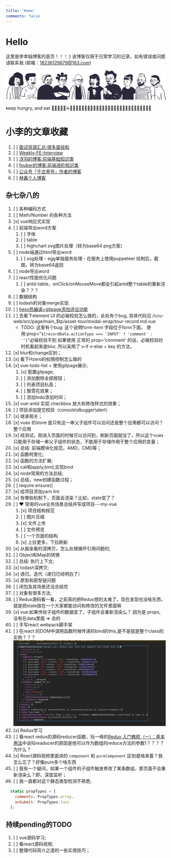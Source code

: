 ```yaml
---
title: 'Home'
comments: false
---
```


<script async defer src="https://buttons.github.io/buttons.js"></script>

# Hello

这里是李幸娟博客的首页！！！:)
该博客仅用于日常学习的记录，如有错误或问题请联系我 (邮箱：18236129679@163.com)


<img src='/images/home-banner.svg' />


keep hungry, and eat 🥤🐂🍔🍗🍰☕️🍉🍒🍦🍭🌽🍓🍇🥬🥒🥕🥞🧇🥓🥩🍖🌭🍕🥙🌮🥗🥘🍝🍣🍱🍥🍧🍨🧁


# 小李的文章收藏

1.  [ ]  [面试资源汇总:很多面经和](https://github.com/abc-club/js-paradise/blob/master/INTERVIEW.md)
2.  [ ]  [Weekly-FE-Interview](https://github.com/airuikun/Weekly-FE-Interview)
3.  [ ]  [冴羽的博客:前端基础知识类](https://github.com/mqyqingfeng/Blog)
4.  [ ]  [fouber的博客:前端进阶知识类](https://github.com/fouber/blog)
5.  [ ]  [公众号「千古壹号」作者的博客](https://github.com/qianguyihao/Web?utm_source=gold_browser_extension)
6.  [ ]  [林鑫个人博客](https://github.com/lin-xin/blog)





## 杂七杂八的

<!-- 1.  [ ]  如果一个网络请求函数，在项目静态资源刚一加载的时候执行，然后将返回值赋值给了 -->
1.  [ ]  各种编码方式
2.  [ ]  Math/Number 的各种方法
3.  [x]  vue响应式实现
4.  [ ]  前端导出word方案
    1.  [ ]  字体
    2.  [ ]  table
    3.  [ ]  highchart svg图片处理（转为base64 png方案）
5.  [ ] node端通过html导出word
    1.  [ ]  svg处理 - egg单独服务处理 - 在服务上使用puppeteer 绘制后，截图，转为base64返回
6.  [ ]  node导出word
7.  [ ]  react性能优化问题
    1.  [ ]  antd-table，onClick/onMouseMove都会引起antd整个table的重新渲染？？？
8.  [ ]  数据结构
9.  [ ]  lodash的对象merge实现
10. [ ]  [hexo热编译+gitpage添加评论功能](https://segmentfault.com/a/1190000016267344)
11. [ ]  去看下element UI 的必输校验怎么做的，此处有个bug, 具体代码见 /ccu-web/src/page/main_$tp/asset-tour/modal-wrap/tour-record.md.vue
    - TODO: 这里有个bug:
      这个说明form-item 字段位于form下面，
      使用:prop="`${recordData.actionType === 'INPUT' ? 'comment' : ''}`"必输校验不到
      如果使用 正常的 prop='comment' 的话，必输校验的时机看起来是blur,
      所以采用了 v-if v-else + key 的方法，
12. [x]  blur和change区别；
13. [x]  看下Hzero的权限控制怎么做的
14. [x]  vue-todo-list + 使用gitpage展示;
    1.  [x]  配置gitpage;
    2.  [ ]  添加删除全部按钮；
    3.  [ ]  列表项目杭高；
    4.  [ ]  飘雪花效果；
    5.  [ ]  添加todo添加时间；
15. [x]  vue-antd 实现 checkbox 放大和修改样式的效果；
16. [ ]  项目添加提交校验（console\dbugger\alert）
17. [x]  继承相关；
18. [x]  vuex 的store 是只有这一串父子组件可以访问还是整个应用都可以访问？整个应用
   1. [x]  经测试，刚进入页面的时候可以访问到，刷新页面就没了，所以这个vuex只能用于存储一串父子组件的状态，不能用于存储作用于整个应用的变量；
19. [x]  总结: 前端模块化规范，AMD，CMD等；
20. [x]  函数柯里化;
21. [x]  函数的方法扩展;
22. [x]  call和apply,bind,实现bind
23. [x]  node常用的方法总结;
24. [x]  总结，new创建函数过程；
25. [ ]  require.ensure()
26. [x]  给项目添加yarn lint
27. [x]  有哪些机制下，页面会渲染？比如，state变了？
28. [ ]  ❤️ 常用的vue业务场景总结并写成项目---my-vue
    1. [x]  项目结构规范
    2. [ ]  图片压缩
    3. [x]  文件上传
    4. [ ]  文件预览
    5. [ ]  一个页面的结构
    6. [x]  上拉更多，下拉刷新
29. [x]  从掘金看的深拷贝，怎么处理循环引用问题的;
30. [ ]  Object和Map的转换
31. [ ]  总结: 执行上下文;
32. [x]  lodash深拷贝;
33. [x]  递归，迭代（递归已经明白了）
34. [x]  原型和原型链问题
35. [ ]  闭包及其场景还没总结完
36. [ ]  对象有很多方法;
37. [ ]  Redux源码看一看，之前真的把Redux想的太难了，现在发现也没啥东西，就是把state放在一个大家都能访问和修改的文件里面嘛
38. [x]  vue:如果传给子组件的数据变了，子组件会重新渲染么？ 因为是 props, 没有在data里面 => 会的
39. [ ]  手写react webpack脚手架
40. [ ]  在react 的DOM中调用函数时候传递的bind的this,是不是就是整个class的实例？？？<img src='/images/react调用函数传递的this.png'>
41. [x]  Redux学习
42. [ ]  看react redux的源码reducer函数，阮一峰的[Redux 入门教程（一）：基本用法](http://www.ruanyifeng.com/blog/2016/09/redux_tutorial_part_one_basic_usages.html)中说叫readucer的原因是他可以作为数组的reduce方法的参数1？？？？为什么？
43. [x]  React源码视频里面讲的 `component` 和 `pureComponent` 区别是啥来着？我怎么忘了？好像pure多个啥东西
44. [ ]  我有一个疑问，如果一个组件的子组件触发修改了某条数组，那页面不会重新渲染么？即，深度监听；
45. [ ]  我一直都对这个静态类型检测不熟悉;

```javascript
  static propTypes = {
    comments: PropTypes.array,
    onSubmit: PropTypes.func
  };
```




## 持续pending的TODO

1. [ ]  vue源码学习;
2. [ ]  看react源码视频;
3. [ ]  整理代码简介之道的一些实用技巧；